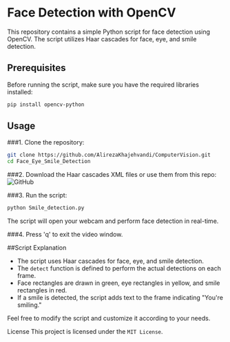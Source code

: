 # Face Detection with OpenCV

This repository contains a simple Python script for face detection using OpenCV. The script utilizes Haar cascades for face, eye, and smile detection.

## Prerequisites

Before running the script, make sure you have the required libraries installed:

```bash
pip install opencv-python
```


## Usage
###1. Clone the repository:
```bash
git clone https://github.com/AlirezaKhajehvandi/ComputerVision.git
cd Face_Eye_Smile_Detection
```

###2. Download the Haar cascades XML files or use them from this repo:
![GitHub](https://github.com/opencv/opencv/tree/master/data/haarcascades)

###3. Run the script:
```bash
python Smile_detection.py
```

The script will open your webcam and perform face detection in real-time.

###4. Press 'q' to exit the video window.


##Script Explanation

* The script uses Haar cascades for face, eye, and smile detection.
* The `detect` function is defined to perform the actual detections on each frame.
* Face rectangles are drawn in green, eye rectangles in yellow, and smile rectangles in red.
* If a smile is detected, the script adds text to the frame indicating "You're smiling."


Feel free to modify the script and customize it according to your needs.


License
This project is licensed under the `MIT License`.